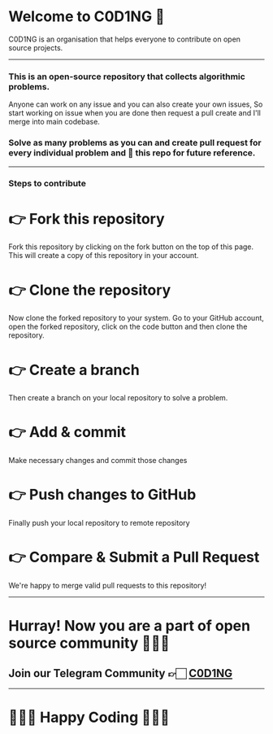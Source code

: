 # Welcome to C0D1NG 🥳
C0D1NG is an organisation that helps everyone to contribute on open source projects.

***

### This is an open-source repository that collects algorithmic problems.
Anyone can work on any issue and you can also create your own issues,
So start working on issue when you are done then request a pull create and I'll merge into main codebase.

### Solve as many problems as you can and create pull request for every individual problem and 🌟 this repo for future reference.

***

### Steps to contribute
# 👉 Fork this repository
Fork this repository by clicking on the fork button on the top of this page. This will create a copy of this repository in your account.

# 👉 Clone the repository
Now clone the forked repository to your system. Go to your GitHub account, open the forked repository, click on the code button and then clone the repository.

# 👉 Create a branch
Then create a branch on your local repository to solve a problem.

# 👉 Add & commit
Make necessary changes and commit those changes

# 👉 Push changes to GitHub
Finally push your local repository to remote repository

# 👉 Compare & Submit a Pull Request
We're happy to merge valid pull requests to this repository!

***

# Hurray! Now you are a part of open source community 🚀🚀🚀
## Join our Telegram Community 👉🏻 [C0D1NG](https://t.me/C0D1NG)

***

# 👨🏻‍💻 **Happy Coding** 👩🏻‍💻

